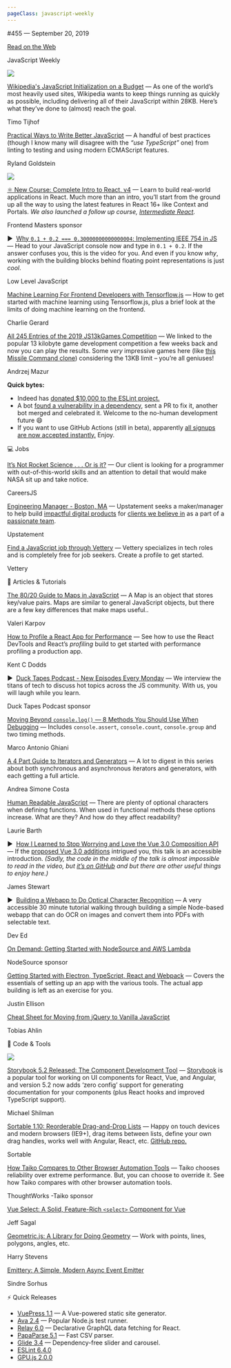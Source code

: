 ```yaml
---
pageClass: javascript-weekly
---
```


<!-- left/right splitbar -->
  

#455 — September 20, 2019

[Read on the Web](https://javascriptweekly.com/link/77409/web)

<!-- masthead -->
 

JavaScript Weekly

 
[![](https://res.cloudinary.com/cpress/image/upload/w_1280,e_sharpen:60/v1568996274/gigmhd6blymgmjmiqp0s.jpg)](https://javascriptweekly.com/link/77410/web)
 
 

[Wikipedia's JavaScript Initialization on a Budget](https://javascriptweekly.com/link/77410/web "phabricator.wikimedia.org") — As one of the world’s most heavily used sites, Wikipedia wants to keep things running as quickly as possible, including delivering all of their JavaScript within 28KB. Here’s what they’ve done to \(almost\) reach the goal.

Timo Tijhof

 

[Practical Ways to Write Better JavaScript](https://javascriptweekly.com/link/77413/web "stackoverflow.blog") — A handful of best practices \(though I know many will disagree with the _“use TypeScript”_ one\) from linting to testing and using modern ECMAScript features.

Ryland Goldstein

 
[![](https://copm.s3.amazonaws.com/8c536cff.jpg)](https://javascriptweekly.com/link/77411/web)

[⚛️ New Course: Complete Intro to React, v4](https://javascriptweekly.com/link/77411/web "frontendmasters.com") — Learn to build real-world applications in React. Much more than an intro, you’ll start from the ground up all the way to using the latest features in React 16+ like Context and Portals. _We also launched a follow up course, [Intermediate React](https://javascriptweekly.com/link/77412/web)._

Frontend Masters sponsor

 

▶  [Why `0.1 + 0.2 === 0.30000000000000004`: Implementing IEEE 754 in JS](https://javascriptweekly.com/link/77414/web "www.youtube.com") — Head to your JavaScript console now and type in `0.1 + 0.2`. If the answer confuses you, this is the video for you. And even if you know _why_, working with the building blocks behind floating point representations is just _cool_.

Low Level JavaScript

 

[Machine Learning For Frontend Developers with Tensorflow.js](https://javascriptweekly.com/link/77415/web "www.smashingmagazine.com") — How to get started with machine learning using Tensorflow.js, plus a brief look at the limits of doing machine learning on the frontend.

Charlie Gerard

 

[All 245 Entries of the 2019 JS13kGames Competition](https://javascriptweekly.com/link/77416/web "js13kgames.com") — We linked to the popular 13 kilobyte game development competition a few weeks back and now you can play the results. Some _very_ impressive games here \(like [this Missile Command clone](https://javascriptweekly.com/link/77417/web)\) considering the 13KB limit – you’re all geniuses\!

Andrzej Mazur

 
<!-- normal content section -->
 

**Quick bytes:**

- Indeed has [donated \$10,000 to the ESLint project.](https://javascriptweekly.com/link/77418/web)
- A bot [found a vulnerability in a dependency](https://javascriptweekly.com/link/77419/web), sent a PR to fix it, another bot merged and celebrated it. Welcome to the no-human development future 😄
- If you want to use GitHub Actions \(still in beta\), apparently [all signups are now accepted instantly.](https://javascriptweekly.com/link/77420/web) Enjoy.

 

💻 Jobs

 

[It’s Not Rocket Science . . . Or is it\?](https://javascriptweekly.com/link/77421/web "job.careersjs.com") — Our client is looking for a programmer with out-of-this-world skills and an attention to detail that would make NASA sit up and take notice.

CareersJS

 

[Engineering Manager \- Boston, MA](https://javascriptweekly.com/link/77422/web "www.upstatement.com") — Upstatement seeks a maker/manager to help build [impactful digital products](https://javascriptweekly.com/link/77456/web) for [clients we believe in](https://javascriptweekly.com/link/77424/web) as a part of a [passionate team](https://javascriptweekly.com/link/77425/web).

Upstatement

 

[Find a JavaScript job through Vettery](https://javascriptweekly.com/link/77426/web "www.vettery.com") — Vettery specializes in tech roles and is completely free for job seekers. Create a profile to get started.

Vettery

 

📘 Articles \& Tutorials

 

[The 80/20 Guide to Maps in JavaScript](https://javascriptweekly.com/link/77427/web "thecodebarbarian.com") — A Map is an object that stores key/value pairs. Maps are similar to general JavaScript objects, but there are a few key differences that make maps useful..

Valeri Karpov

 

[How to Profile a React App for Performance](https://javascriptweekly.com/link/77428/web "kentcdodds.com") — See how to use the React DevTools and React’s _profiling_ build to get started with performance profiling a production app.

Kent C Dodds

 

▶  [Duck Tapes Podcast \- New Episodes Every Monday](https://javascriptweekly.com/link/77429/web) — We interview the titans of tech to discuss hot topics across the JS community. With us, you will laugh while you learn.

Duck Tapes Podcast sponsor

 

[Moving Beyond `console.log()` — 8 Methods You Should Use When Debugging](https://javascriptweekly.com/link/77430/web "t.co") — Includes `console.assert`, `console.count`, `console.group` and two timing methods.

Marco Antonio Ghiani

 

[A 4 Part Guide to Iterators and Generators](https://javascriptweekly.com/link/77431/web "jfet97.github.io") — A lot to digest in this series about both synchronous and asynchronous iterators and generators, with each getting a full article.

Andrea Simone Costa

 

[Human Readable JavaScript](https://javascriptweekly.com/link/77432/web "dev.to") — There are plenty of optional characters when defining functions. When used in functional methods these options increase. What are they\? And how do they affect readability\?

Laurie Barth

 

▶  [How I Learned to Stop Worrying and Love the Vue 3.0 Composition API](https://javascriptweekly.com/link/77433/web "www.youtube.com") — If the [proposed Vue 3.0 additions](https://javascriptweekly.com/link/77434/web) intrigued you, this talk is an accessible introduction. _\(Sadly, the code in the middle of the talk is almost impossible to read in the video, but [it’s on GitHub](https://javascriptweekly.com/link/77435/web) and but there are other useful things to enjoy here.\)_

James Stewart

 

▶  [Building a Webapp to Do Optical Character Recognition](https://javascriptweekly.com/link/77436/web "www.youtube.com") — A very accessible 30 minute tutorial walking through building a simple Node-based webapp that can do OCR on images and convert them into PDFs with selectable text.

Dev Ed

 

[On Demand: Getting Started with NodeSource and AWS Lambda](https://javascriptweekly.com/link/77437/web "pages.nodesource.com")

NodeSource sponsor

 

[Getting Started with Electron, TypeScript, React and Webpack](https://javascriptweekly.com/link/77438/web "www.sitepen.com") — Covers the essentials of setting up an app with the various tools. The actual app building is left as an exercise for you.

Justin Ellison

 

[Cheat Sheet for Moving from jQuery to Vanilla JavaScript](https://javascriptweekly.com/link/77439/web "tobiasahlin.com")

Tobias Ahlin

 

🔧 Code \& Tools

 
[![](https://res.cloudinary.com/cpress/image/upload/w_1280,e_sharpen:60/yivcabw2f7ltwq2zowc7.jpg)](https://javascriptweekly.com/link/77440/web)
 
 

[Storybook 5.2 Released: The Component Development Tool](https://javascriptweekly.com/link/77440/web "medium.com") — [Storybook](https://javascriptweekly.com/link/77441/web) is a popular tool for working on UI components for React, Vue, and Angular, and version 5.2 now adds ‘zero config’ support for generating documentation for your components \(plus React hooks and improved TypeScript support\).

Michael Shilman

 

[Sortable 1.10: Reorderable Drag-and-Drop Lists](https://javascriptweekly.com/link/77442/web "sortablejs.github.io") — Happy on touch devices and modern browsers \(IE9+\), drag items between lists, define your own drag handles, works well with Angular, React, etc. [GitHub repo.](https://javascriptweekly.com/link/77443/web)

Sortable

 

[How Taiko Compares to Other Browser Automation Tools](https://javascriptweekly.com/link/77444/web "gauge.org") — Taiko chooses reliability over extreme performance. But, you can choose to override it. See how Taiko compares with other browser automation tools.

ThoughtWorks \-Taiko sponsor

 

[Vue Select: A Solid, Feature-Rich `<select>` Component for Vue](https://javascriptweekly.com/link/77445/web "vue-select.org")

Jeff Sagal

 

[Geometric.js: A Library for Doing Geometry](https://javascriptweekly.com/link/77446/web "github.com") — Work with points, lines, polygons, angles, etc.

Harry Stevens

 

[Emittery: A Simple, Modern Async Event Emitter](https://javascriptweekly.com/link/77447/web "github.com")

Sindre Sorhus

 
<!-- normal content section -->
 

⚡️ Quick Releases

- [VuePress 1.1](https://javascriptweekly.com/link/77448/web) — A Vue-powered static site generator.
- [Ava 2.4](https://javascriptweekly.com/link/77449/web) — Popular Node.js test runner.
- [Relay 6.0](https://javascriptweekly.com/link/77450/web) — Declarative GraphQL data fetching for React.
- [PapaParse 5.1](https://javascriptweekly.com/link/77451/web) — Fast CSV parser.
- [Glide 3.4](https://javascriptweekly.com/link/77452/web) — Dependency-free slider and carousel.
- [ESLint 6.4.0](https://javascriptweekly.com/link/77453/web)
- [GPU.js 2.0.0](https://javascriptweekly.com/link/77454/web)
